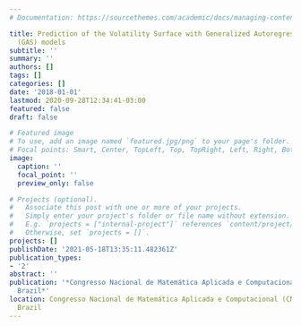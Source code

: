 ```yaml
---
# Documentation: https://sourcethemes.com/academic/docs/managing-content/

title: Prediction of the Volatility Surface with Generalized Autoregressive Score
  (GAS) models
subtitle: ''
summary: ''
authors: []
tags: []
categories: []
date: '2018-01-01'
lastmod: 2020-09-28T12:34:41-03:00
featured: false
draft: false

# Featured image
# To use, add an image named `featured.jpg/png` to your page's folder.
# Focal points: Smart, Center, TopLeft, Top, TopRight, Left, Right, BottomLeft, Bottom, BottomRight.
image:
  caption: ''
  focal_point: ''
  preview_only: false

# Projects (optional).
#   Associate this post with one or more of your projects.
#   Simply enter your project's folder or file name without extension.
#   E.g. `projects = ["internal-project"]` references `content/project/deep-learning/index.md`.
#   Otherwise, set `projects = []`.
projects: []
publishDate: '2021-05-18T13:35:11.482361Z'
publication_types:
- '2'
abstract: ''
publication: '*Congresso Nacional de Matemática Aplicada e Computacional (CNMAC),  Campinas,
  Brazil*'
location: Congresso Nacional de Matemática Aplicada e Computacional (CNMAC),  Campinas,
  Brazil
---
```

